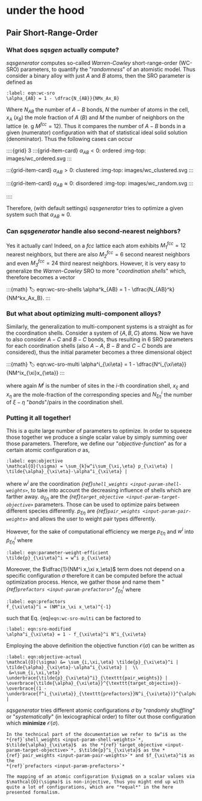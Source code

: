 # under the hood

## Pair Short-Range-Order

### What does *sqsgen* actually compute?

*sqsgenerator* computes so-called *Warren-Cowley* short-range-order (WC-SRO) parameters, to quantify the "*randomness*" of an atomistic model. Thus consider a binary alloy with just $A$ and $B$ atoms, then the  SRO parameter is defined as

```{math}
:label: eqn:wc-sro
\alpha_{AB} = 1 - \dfrac{N_{AB}}{NMx_Ax_B}
```

Where $N_{AB}$ the number of $A-B$ bonds, $N$  the number of atoms in the cell, $x_A$ ($x_B$) the mole fraction of $A$ ($B$) and $M$ the number of neighbors on the lattice (e. g $M^{fcc}=12$). Thus it compares the number of $A-B$ bonds in a given (numerator) configuration with that of statistical ideal solid solution (denominator). Thus the following cases can occur


::::{grid} 3
:::{grid-item-card}  $\alpha_{AB} < 0$: ordered
:img-top: images/wc_ordered.svg
:::

:::{grid-item-card}  $\alpha_{AB} > 0$: clustered
:img-top: images/wc_clustered.svg
:::

:::{grid-item-card}  $\alpha_{AB} \approx 0$: disordered
:img-top: images/wc_random.svg
:::

::::

Therefore, (with default settings) *sqsgenerator* tries to optimize a given system such that $\alpha_{AB} \approx 0$.

### Can *sqsgenerator* handle also second-nearest neighbors?

Yes it actually can! Indeed, on a *fcc* lattice each atom exhibits $M^{fcc}_1=12$ nearest neighbors, but there are also  $M^{fcc}_2=6$ second nearest neighbors and even  $M^{fcc}_3=24$ third nearest neighbors. However, it is very easy to generalize the *Warren-Cowley* SRO to more "*coordination shells*" which, therefore becomes a vector

:::{math}
:label: eqn:wc-sro-shells
\alpha^k_{AB} = 1 - \dfrac{N_{AB}^k}{NM^kx_Ax_B}.
:::

### But what about optimizing multi-component alloys?

Similarly, the generalization to multi-component systems is a straight as for the coordination shells. Consider a system of $\{A,B,C\}$ atoms. Now we have to also consider $A-C$ and $B-C$ bonds, thus resulting in 6 SRO parameters for each coordination shells (also $A-A$, $B-B$ and $C-C$ bonds are considered), thus the initial parameter becomes a three dimensional object

:::{math}
:label: eqn:wc-sro-multi
\alpha^i_{\xi\eta} = 1 - \dfrac{N^i_{\xi\eta}}{NM^ix_{\xi}x_{\eta}}
:::

where again $M^{i}$ is the number of sites in the $i$-th coordination shell, $x_\xi$ and $x_\eta$ are the mole-fraction of the corresponding species and $N^i_{\xi\eta}$ the number of $\xi-\eta$ "*bonds*"/pairs in the coordination shell.

### Putting it all together!

This is a quite large number of parameters to optimize. In order to squeeze those together we produce a single scalar value by simply summing over those parameters. Therefore, we define our "*objective-function*" as for a certain atomic configuration $\sigma$ as,

```{math}
:label: eqn:objective
\mathcal{O}(\sigma) = \sum_{k}w^i\sum_{\xi,\eta} p_{\xi\eta} | \tilde{\alpha}_{\xi\eta}-\alpha^i_{\xi\eta} |
```

where $w^i$ are the coordination *{ref}`shell_weights <input-param-shell-weights>`*, to take into account the decreasing influence of shells which are farther away.  $\alpha_{\xi\eta}$ are the *{ref}`target_objective <input-param-target-objective>`* parameters. Those can be used to optimize pairs between different species differently.
$p_{\xi\eta}$ are *{ref}`pair_weights <input-param-pair-weights>`* and allows the user to weight pair types differently.

However, for the sake of computational efficiency we merge $p_{\xi\eta}$ and $w^i$ into $\tilde{p}_{\xi\eta}^i$ where

```{math}
:label: eqn:parameter-weight-efficient
\tilde{p}_{\xi\eta}^i = w^i p_{\xi\eta}
```

Moreover, the $\dfrac{1}{NM^i x_\xi x_\eta}$ term does not depend on a specific configuration $\sigma$ therefore it can
be computed before the actual optimization process. Hence, we gather those and name them "*{ref}`prefactors <input-param-prefactors>`*" $f_{\xi\eta}^i$
where

```{math}
:label: eqn:prefactors
f_{\xi\eta}^i = (NM^ix_\xi x_\eta)^{-1}
```

such that Eq. {eq}`eqn:wc-sro-multi` can be factored to

```{math}
:label: eqn:sro-modified
\alpha^i_{\xi\eta} = 1 - f_{\xi\eta}^i N^i_{\xi\eta}
```


Employing the above definition the objective function $\mathcal{O}(\sigma)$ can be written as

```{math}
:label: eqn:objective-actual
\mathcal{O}(\sigma) &= \sum_{i,\xi,\eta} \tilde{p}_{\xi\eta}^i | \tilde{\alpha}_{\xi\eta}-\alpha^i_{\xi\eta} |  \\
 &=\sum_{i,\xi,\eta} \underbrace{\tilde{p}_{\xi\eta}^i}_{\texttt{pair_weights}} | \overbrace{\tilde{\alpha}_{\xi\eta}}^{\texttt{target_objective}}- \overbrace{(1 - \underbrace{f^i_{\xi\eta}}_{\texttt{prefactors}}N^i_{\xi\eta})}^{\alpha^i_{\xi\eta}} |
```

*sqsgenerator* tries different atomic configurations $\sigma$ by "*randomly shuffling*" or "*systematically*" (in lexicographical order) to filter out those configuration which **minimize** $\mathcal{O}(\sigma)$.

```{note}
In the technical part of the documentation we refer to $w^i$ as the
*{ref}`shell_weights <input-param-shell-weights>`*,
$\tilde{\alpha}_{\xi\eta}$  as the *{ref}`target_objective <input-param-target-objective>`*, $\tilde{p}^i_{\xi\eta}$ as the *{ref}`pair_weights <input-param-pair-weights>`* and $f_{\xi\eta}^i$ as the
*{ref}`prefactors <input-param-prefactors>`*

```

```{note}
The mapping of an atomic configuration $\sigma$ on a scalar values via $\mathcal{O}(\sigma)$ is non-injective, thus you might end up with quite a lot of configurations, which are "*equal*" in the here presented formalism.
```
